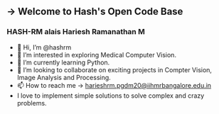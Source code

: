 ## ->  Welcome to Hash's Open Code Base
### HASH-RM alais Hariesh Ramanathan M 
- 👋 Hi, I’m @hashrm
- 👀 I’m interested in exploring Medical Computer Vision.
- 🌱 I’m currently learning Python.
- 💞️ I’m looking to collaborate on exciting projects in Compter Vision, Image Analysis and Processing.
- 📫 How to reach me -> harieshrm.pgdm20@iihmrbangalore.edu.in
- I love to implement simple solutions to solve complex and crazy problems.

<!---
hashrm/hashrm is a ✨ special ✨ repository because its `README.md` (this file) appears on your GitHub profile.
You can click the Preview link to take a look at your changes.
--->
